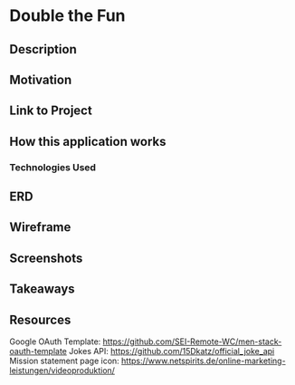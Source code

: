 # Double the Fun
## Description

## Motivation

## Link to Project

## How this application works

### Technologies Used

## ERD

## Wireframe

## Screenshots

## Takeaways

## Resources
Google OAuth Template: https://github.com/SEI-Remote-WC/men-stack-oauth-template
Jokes API: https://github.com/15Dkatz/official_joke_api
Mission statement page icon: https://www.netspirits.de/online-marketing-leistungen/videoproduktion/